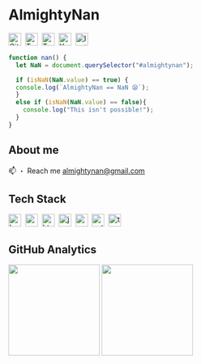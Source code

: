 # AlmightyNan
<a href="https://www.github.com/almightynan" target="_blank"><img src="https://img.shields.io/badge/GitHub-100000?style=flat&logo=github&logoColor=white" alt="GitHub Badge" height="25"></a>&nbsp;
<a href="https://www.twitch.tv/almightynan" target="_blank"><img src="https://img.shields.io/badge/Twitch-9146FF?style=flat&logo=twitch&logoColor=white" alt="Twitch Badge" height="25"></a>&nbsp;
<a href="https://twitter.com/almightynan" target="_blank"><img src="https://img.shields.io/badge/Twitter-1DA1F2?style=flat&logo=twitter&logoColor=white" alt="Twitter Badge" height="25"></a>&nbsp;
<a href="https://www.youtube.com/c/almightycodez" target="_blank"><img src="https://img.shields.io/badge/YouTube-FF0000?style=flat&logo=youtube&logoColor=white" alt="YouTube Badge" height="25"></a>&nbsp;
<a href="https://www.instagram.com/a1mightynan" target="_blank"><img src="https://img.shields.io/badge/Instagram-E4405F?style=flat&logo=instagram&logoColor=white" alt="Instagram Badge" height="25"></a>&nbsp;

```js
function nan() {
  let NaN = document.querySelector("#almightynan");

  if (isNaN(NaN.value) == true) {
  console.log(`AlmightyNan == NaN 😪`);
  }
  else if (isNaN(NaN.value) == false){
    console.log("This isn't possible!");
  }
}
```

## About me
📫&nbsp;・&nbsp;Reach me [almightynan@gmail.com](mailto:almightynan@gmail.com)

## Tech Stack
<img src="https://img.shields.io/badge/Bash-05122A?style=flat&logo=gnu-bash" alt="bash Badge" height="25">&nbsp;
<img src="https://img.shields.io/badge/Css3-05122A?style=flat&logo=css3" alt="css3 Badge" height="25">&nbsp;
<img src="https://img.shields.io/badge/Html5-05122A?style=flat&logo=html5" alt="html5 Badge" height="25">&nbsp;
<img src="https://img.shields.io/badge/Javascript-05122A?style=flat&logo=javascript" alt="javascript Badge" height="25">&nbsp;
<img src="https://img.shields.io/badge/Nodejs-05122A?style=flat&logo=node.js" alt="nodejs Badge" height="25">&nbsp;
<img src="https://img.shields.io/badge/Python-05122A?style=flat&logo=python" alt="python Badge" height="25">&nbsp;
<img src="https://img.shields.io/badge/Typescript-05122A?style=flat&logo=typescript" alt="typescript Badge" height="25">&nbsp;

## GitHub Analytics
<div>
<img height="180em" src="https://github-readme-stats.vercel.app/api?username=AlmightyNan&theme=default&show_icons=true&count_private=true">
<img height="180em" src="https://github-readme-stats.vercel.app/api/top-langs/?username=AlmightyNan&theme=default&layout=compact&langs_count=5">
</div>
